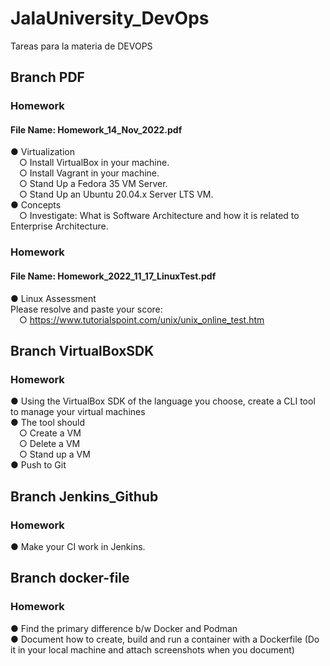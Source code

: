 # JalaUniversity_DevOps
Tareas para la materia de DEVOPS

## Branch PDF
  ### Homework
  #### File Name: Homework_14_Nov_2022.pdf
  ● Virtualization  
    &emsp;○ Install VirtualBox in your machine.  
    &emsp;○ Install Vagrant in your machine.  
    &emsp;○ Stand Up a Fedora 35 VM Server.  
    &emsp;○ Stand Up an Ubuntu 20.04.x Server LTS VM.  
  ● Concepts  
    &emsp;○ Investigate: What is Software Architecture and how it is related to Enterprise Architecture.  
  ### Homework
  #### File Name: Homework_2022_11_17_LinuxTest.pdf
  ● Linux Assessment  
    Please resolve and paste your score:  
    &emsp;○ https://www.tutorialspoint.com/unix/unix_online_test.htm

## Branch VirtualBoxSDK
  ### Homework
  ● Using the VirtualBox SDK of the language you choose, create a CLI tool to
  manage your virtual machines  
  ● The tool should  
    &emsp;○ Create a VM  
    &emsp;○ Delete a VM  
    &emsp;○ Stand up a VM  
  ● Push to Git
  
## Branch Jenkins_Github
  ### Homework
  ● Make your CI work in Jenkins.
  
## Branch docker-file
  ### Homework
  ● Find the primary difference b/w Docker and Podman  
  ● Document how to create, build and run a container with a Dockerfile (Do it
  in your local machine and attach screenshots when you document)
